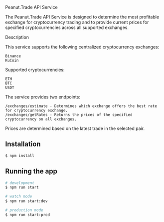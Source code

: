 Peanut.Trade API Service

The Peanut.Trade API Service is designed to determine the most profitable exchange for cryptocurrency trading and to provide current prices for specified cryptocurrencies across all supported exchanges.

Description

This service supports the following centralized cryptocurrency exchanges:

    Binance
    KuCoin

Supported cryptocurrencies:

    ETH
    BTC
    USDT

The service provides two endpoints:

    /exchanges/estimate - Determines which exchange offers the best rate for cryptocurrency exchange.
    /exchanges/getRates - Returns the prices of the specified cryptocurrency on all exchanges.

Prices are determined based on the latest trade in the selected pair.

## Installation

```bash
$ npm install
```

## Running the app

```bash
# development
$ npm run start

# watch mode
$ npm run start:dev

# production mode
$ npm run start:prod
```

